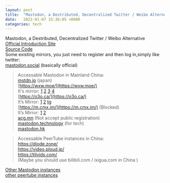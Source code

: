 ```yaml
---
layout: post
title:  "Mastodon, a Destributed, Decentralized Twitter / Weibo Alternative"
date:   2022-01-07 15:36:05 +0800
categories: tech
---  
```

Mastodon, a Destributed, Decentralized Twitter / Weibo Alternative  
[Official Introduction Site](https://joinmastodon.org/)  
[Source Code](https://github.com/mastodon/mastodon)  
Some existing mirrors, you just need to register and then log in,simply like twitter:  
[mastodon.social](https://mastodon.social/) (basically official)  

> Accessable Mastodon in Mainland China:  
[mstdn.jp](http://mstdn.jp)  (japan)  
[https://wxw.moe/](https://wxw.moe/)  
It's mirror: [1](https://www.wxw.moe)  [2](https://hk.wxw.moe)  [3](https://tx.wxw.moe) [4](https://in.wxw.moe/)  
[https://o3o.ca/](https://o3o.ca/)  
It’s Mirror:  [1](https://cn.o3o.ca/) [2](http://s3.eu-west-3.amazonaws.com/o3obackup/index.html) [tg](https://t.me/o3omastodon)  
[https://m.cmx.im/](https://m.cmx.im/) (Blocked)  
It’s Mirror:  [1](https://cmx-im.work/) [2](https://unblockcmx.netlify.app/)  
[acg.mn](http://acg.mn) (Not accept public registration)  
[mastodon.technology](https://mastodon.technology)  (for tech)  
[mastodon.hk](http://mastodon.hk)  

> Accessable PeerTube instances in China:  
https://diode.zone/  
https://video.ploud.jp/  
https://tilvids.com/  
(Maybe you should use bilibili.com / ixigua.com in China )

[Other Mastodon instances](https://instances.social/list/advanced#lang=zh&allowed=&prohibited=&min-users=&max-users=)  
[other peertube instances](https://the-federation.info/peertube)



